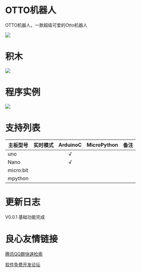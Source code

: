# OTTO机器人
OTTO机器人，一款超级可爱的Otto机器人

![](./arduinoC/_images/featured.png)

# 积木

![](./arduinoC/_images/blocks.png)

# 程序实例

![](./arduinoC/_images/example.png)

 

# 支持列表

|主板型号|实时模式|ArduinoC|MicroPython|备注|
|-----|-----|:-----:|-----|-----|
|uno||√|||
|Nano||√||
|micro:bit|||||
|mpython|||||


# 更新日志

V0.0.1 基础功能完成



 # 良心友情链接

[腾讯QQ群快速检索](http://u.720life.cn/s/8cf73f7c)

[软件免费开发论坛](http://u.720life.cn/s/bbb01dc0)